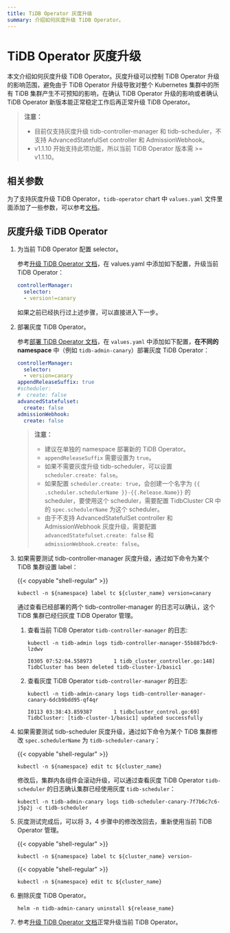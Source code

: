 ```yaml
---
title: TiDB Operator 灰度升级
summary: 介绍如何灰度升级 TiDB Operator。
---
```


# TiDB Operator 灰度升级

本文介绍如何灰度升级 TiDB Operator。灰度升级可以控制 TiDB Operator 升级的影响范围，避免由于 TiDB Operator 升级导致对整个 Kubernetes 集群中的所有 TiDB 集群产生不可预知的影响，在确认 TiDB Operator 升级的影响或者确认 TiDB Operator 新版本能正常稳定工作后再正常升级 TiDB Operator。

> **注意：**
>
> - 目前仅支持灰度升级 tidb-controller-manager 和 tidb-scheduler，不支持 AdvancedStatefulSet controller 和 AdmissionWebhook。
> - v1.1.10 开始支持此项功能，所以当前 TiDB Operator 版本需 >= v1.1.10。

## 相关参数

为了支持灰度升级 TiDB Operator，`tidb-operator` chart 中 `values.yaml` 文件里面添加了一些参数，可以参考[文档](deploy-multiple-tidb-operator.md#相关参数)。

## 灰度升级 TiDB Operator

1. 为当前 TiDB Operator 配置 selector。

    参考[升级 TiDB Operator 文档](upgrade-tidb-operator.md)，在 values.yaml 中添加如下配置，升级当前 TiDB Operator：

    ```yaml
    controllerManager:
      selector:
      - version!=canary
    ```

    如果之前已经执行过上述步骤，可以直接进入下一步。

2. 部署灰度 TiDB Operator。

    参考[部署 TiDB Operator 文档](deploy-tidb-operator.md)，在 `values.yaml` 中添加如下配置，**在不同的 namespace** 中（例如 `tidb-admin-canary`）部署灰度 TiDB Operator：

    ```yaml
    controllerManager:
      selector:
      - version=canary
    appendReleaseSuffix: true
    #scheduler:
    #  create: false
    advancedStatefulset:
      create: false
    admissionWebhook:
      create: false
    ```

    > **注意：**
    >
    > * 建议在单独的 namespace 部署新的 TiDB Operator。
    > * `appendReleaseSuffix` 需要设置为 `true`。
    > * 如果不需要灰度升级 tidb-scheduler，可以设置 `scheduler.create: false`。
    > * 如果配置 `scheduler.create: true`，会创建一个名字为 `{{ .scheduler.schedulerName }}-{{.Release.Name}}` 的 scheduler，要使用这个 scheduler，需要配置 TidbCluster CR 中的 `spec.schedulerName` 为这个 scheduler。
    > * 由于不支持 AdvancedStatefulSet controller 和 AdmissionWebhook 灰度升级，需要配置 `advancedStatefulset.create: false` 和 `admissionWebhook.create: false`。

3. 如果需要测试 tidb-controller-manager 灰度升级，通过如下命令为某个 TiDB 集群设置 label：

    {{< copyable "shell-regular" >}}

    ```shell
    kubectl -n ${namespace} label tc ${cluster_name} version=canary
    ```

    通过查看已经部署的两个 tidb-controller-manager 的日志可以确认，这个 TiDB 集群已经归灰度 TiDB Operator 管理。

    1. 查看当前 TiDB Operator `tidb-controller-manager` 的日志:

        ```shell
        kubectl -n tidb-admin logs tidb-controller-manager-55b887bdc9-lzdwv
        ```

        ```
        I0305 07:52:04.558973       1 tidb_cluster_controller.go:148] TidbCluster has been deleted tidb-cluster-1/basic1
        ```

    2. 查看灰度 TiDB Operator `tidb-controller-manager` 的日志:

        ```shell
        kubectl -n tidb-admin-canary logs tidb-controller-manager-canary-6dcb9bdd95-qf4qr
        ```

        ```
        I0113 03:38:43.859387       1 tidbcluster_control.go:69] TidbCluster: [tidb-cluster-1/basic1] updated successfully
        ```

4. 如果需要测试 tidb-scheduler 灰度升级，通过如下命令为某个 TiDB 集群修改 `spec.schedulerName` 为 `tidb-scheduler-canary`：

    {{< copyable "shell-regular" >}}

    ```shell
    kubectl -n ${namespace} edit tc ${cluster_name}
    ```

    修改后，集群内各组件会滚动升级，可以通过查看灰度 TiDB Operator `tidb-scheduler` 的日志确认集群已经使用灰度 `tidb-scheduler`：

    ```shell
    kubectl -n tidb-admin-canary logs tidb-scheduler-canary-7f7b6c7c6-j5p2j -c tidb-scheduler
    ```

5. 灰度测试完成后，可以将 3，4 步骤中的修改改回去，重新使用当前 TiDB Operator 管理。

    {{< copyable "shell-regular" >}}

    ```shell
    kubectl -n ${namespace} label tc ${cluster_name} version-
    ```

    {{< copyable "shell-regular" >}}

    ```shell
    kubectl -n ${namespace} edit tc ${cluster_name}
    ```

6. 删除灰度 TiDB Operator。

    ```shell
    helm -n tidb-admin-canary uninstall ${release_name}
    ```

7. 参考[升级 TiDB Operator 文档](upgrade-tidb-operator.md)正常升级当前 TiDB Operator。
